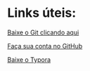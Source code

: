 # Links úteis:

[Baixe o Git clicando aqui](https://git-scm.com/downloads)

[Faça sua conta no GitHub](https://github.com/)

[Baixe o Typora](https://typora.io/)

